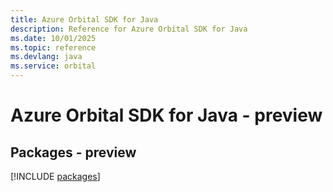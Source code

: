 ```yaml
---
title: Azure Orbital SDK for Java
description: Reference for Azure Orbital SDK for Java
ms.date: 10/01/2025
ms.topic: reference
ms.devlang: java
ms.service: orbital
---
```

# Azure Orbital SDK for Java - preview
## Packages - preview
[!INCLUDE [packages](orbital-index.md)]